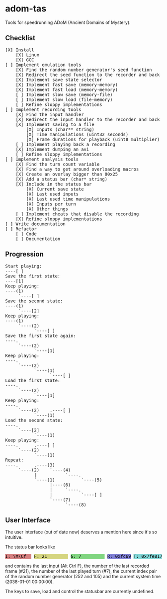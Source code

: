 adom-tas
========

Tools for speedrunning ADoM (Ancient Domains of Mystery).

Checklist
---------

<pre>
[X] Install
	[X] Linux
	[X] GCC
[ ] Implement emulation tools
	[X] Find the random number generator's seed function
	[X] Redirect the seed function to the recorder and back again
	[X] Implement save state selector
	[X] Implement fast save (memory-memory)
	[X] Implement fast load (memory-memory)
	[ ] Implement slow save (memory-file)
	[ ] Implement slow load (file-memory)
	[ ] Refine sloppy implementations
[ ] Implement recording tools
	[X] Find the input handler
	[X] Redirect the input handler to the recorder and back again
	[X] Implement saving to a file
		[X] Inputs (char** string)
		[X] Time manipulations (uint32 seconds)
		[X] Frame durations for playback (uint8 multiplier)
	[ ] Implement playing back a recording
	[X] Implement dumping an avi
	[ ] Refine sloppy implementations
[ ] Implement analysis tools
	[X] Find the turn count variable
	[X] Find a way to get around overloading macros
	[X] Create an overlay bigger than 80x25
	[X] Add a status bar (char* string)
	[X] Include in the status bar
		[X] Current save state
		[X] Last used inputs
		[X] Last used time manipulations
		[X] Inputs per turn
		[X] Other things
	[ ] Implement cheats that disable the recording
	[X] Refine sloppy implementations
[ ] Write documentation
[ ] Refactor
	[ ] Code
	[ ] Documentation
</pre>

Progression
-----------

<pre>
Start playing:
----[ ]
Save the first state:
----[1]
Keep playing:
----(1)
     `----[ ]
Save the second state:
----(1)
     `----[2]
Keep playing:
----(1)
     `----(2)
           `----[ ]
Save the first state again:
----.
     `----(2)
           `----[1]
Keep playing:
----.
     `----(2)
           `----(1)
                 `----[ ]
Load the first state:
----.
     `----(2)
           `----[1]
Keep playing:
----.
     `----(2)    .----[ ]
           `----(1)
Load the second state:
----.
     `----[2]
           `----(1)
Keep playing:
----.      .----[ ]
     `----(2)
           `----(1)
Repeat:
----.      .----(3)
     `----(2)    `----(4)
           |           `----.
           `----(1)          `----(5)
                 |----(6)
                 |     `----.
                 |           `----[ ]
                 `----(7)
                       `----(8)
</pre>

User Interface
--------------

The user interface (out of date now) deserves a mention here since it's so intuitive.

The status bar looks like
<pre>
<span style="background-color: #d58080; color: #000000;">I: \M\Cf  </span> <span style="background-color: #d5d580; color: #000000;">F: 21        </span> <span style="background-color: #80d580; color: #000000;">G: 7         </span> <span style="background-color: #8080d5; color: #000000;">R: 0xfc69</span> <span style="background-color: #80d5d5; color: #000000;">T: 0x7fe81780</span>
</pre>
and contains the last input (Alt Ctrl F), the number of the last recorded frame (#21), the number of the last played turn (#7), the current index pair of the random number generator (252 and 105) and the current system time (2038-01-01 00:00:00).

The keys to save, load and control the statusbar are currently undefined.
